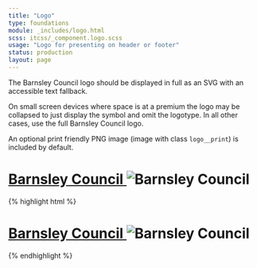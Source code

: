 ```yaml
---
title: "Logo"
type: foundations
module: _includes/logo.html
scss: itcss/_component.logo.scss
usage: "Logo for presenting on header or footer"
status: production
layout: page
---
```


The Barnsley Council logo should be displayed in full as an SVG with an accessible text fallback. 

On small screen devices where space is at a premium the logo may be collapsed to just display the symbol and omit the logotype. In all other cases, use the full Barnsley Council logo.

An optional print friendly PNG image (image with class `logo__print`) is included by default.

<div class="example example--dark">
<h1 class="logo__heading">
    <a class="logo__link" href="/">
        Barnsley Council
    </a>
    <img class="logo__print" alt="Barnsley Council" src="/images/bmbc-print.png" />
</h1>
</div>

{% highlight html %}
<h1 class="logo__heading">
    <a class="logo__link" href="/">
        Barnsley Council
    </a>
    <img class="logo__print" alt="Barnsley Council" src="/images/bmbc-print.png" />
</h1>
{% endhighlight %}